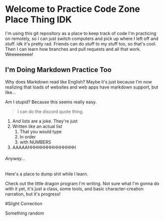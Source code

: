 # Welcome to Practice Code Zone Place Thing IDK

I'm using this git repository as a place to keep track of code I'm practicing on remotely, so I can just switch computers and pick up where I left off and stuff.  idk it's pretty rad.  Friends can do stuff to my stuff too, so that's cool.  Then I can learn how branches and pull requests and all that work.  Weeeeeeeee!

## I'm Doing Markdown Practice Too

Why does Markdown read like English?  Maybe it's just because I'm now realizing that loads of websites and web apps have markdown support, but like...

Am I stupid?  Because this seems really easy.

>I can do the discord quote thing.

1. And lists are a joke.  They're just
2. Written like an actual list
    1. That you would type
    2. In order
    3. with NUMBERS
3. AAAAAHHHHHHHHHHHHHHH

###### Anyway...

Here's a place to dump shit while I learn.

Check out the little dragon program I'm writing.  Not sure what I'm gonna do with it yet, it's just a class, some tools, and basic character-creation narration, but it's progress!

#Slight Correction

Something random